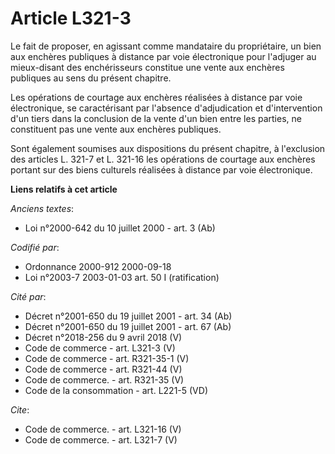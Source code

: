 # Article L321-3

Le fait de proposer, en agissant comme mandataire du propriétaire, un bien aux enchères publiques à distance par voie
électronique pour l'adjuger au mieux-disant des enchérisseurs constitue une vente aux enchères publiques au sens du présent
chapitre.

Les opérations de courtage aux enchères réalisées à distance par voie électronique, se caractérisant par l'absence
d'adjudication et d'intervention d'un tiers dans la conclusion de la vente d'un bien entre les parties, ne constituent pas
une vente aux enchères publiques.

Sont également soumises aux dispositions du présent chapitre, à l'exclusion des articles L. 321-7 et L. 321-16 les opérations
de courtage aux enchères portant sur des biens culturels réalisées à distance par voie électronique.

**Liens relatifs à cet article**

_Anciens textes_:

  - Loi n°2000-642 du 10 juillet 2000 - art. 3 (Ab)

_Codifié par_:

  - Ordonnance 2000-912 2000-09-18
  - Loi n°2003-7 2003-01-03 art. 50 I (ratification)

_Cité par_:

  - Décret n°2001-650 du 19 juillet 2001 - art. 34 (Ab)
  - Décret n°2001-650 du 19 juillet 2001 - art. 67 (Ab)
  - Décret n°2018-256 du 9 avril 2018 (V)
  - Code de commerce - art. L321-3 (V)
  - Code de commerce - art. R321-35-1 (V)
  - Code de commerce - art. R321-44 (V)
  - Code de commerce. - art. R321-35 (V)
  - Code de la consommation - art. L221-5 (VD)

_Cite_:

  - Code de commerce. - art. L321-16 (V)
  - Code de commerce. - art. L321-7 (V)
